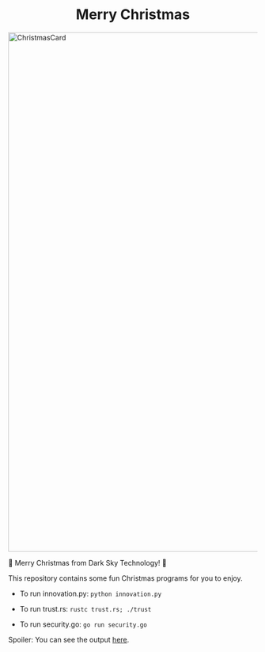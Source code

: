 <p align="center"> <h1 align="center">Merry Christmas</h1>
<img width="1049" alt="ChristmasCard" src="https://user-images.githubusercontent.com/86533923/143780037-7aa91cec-b31a-432e-8c03-86ceaf44287a.png">
</p>

🎄 Merry Christmas from Dark Sky Technology! 🎄

This repository contains some fun Christmas programs for you to enjoy.

- To run innovation.py:
```python innovation.py```

- To run trust.rs:
```rustc trust.rs; ./trust```

- To run security.go:
```go run security.go```

Spoiler: You can see the output [here](DETAILS.md).

